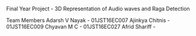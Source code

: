 Final Year Project - 3D Representation of Audio waves and Raga Detection

Team Members
Adarsh V Nayak - 01JST16EC007
Ajinkya Chitnis - 01JST16EC009
Chyavan M C - 01JST16EC027
Afrid Shariff -